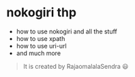 # nokogiri thp
- how to use nokogiri and all the stuff
- how to use xpath
- how to use uri-url
- and much more
> It is created by RajaomalalaSendra :smiley:
